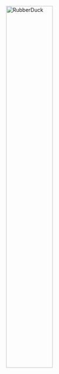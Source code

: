 <img src="https://postfiles.pstatic.net/MjAyMjA3MjBfNTgg/MDAxNjU4MzEyNDkwNDk2.UYrbkJzpgjBrgc2T0QNzLhF58C6ujJFSIb8kmmV8rJ4g.JxPWAT9M6Rx8WLbMI4uBqwI9tps30Oesfp_a1GS4ObMg.PNG.forget980/image.png?type=w580" width="50%" height="50%" title="px(픽셀) 크기 설정" alt="RubberDuck"></img>
